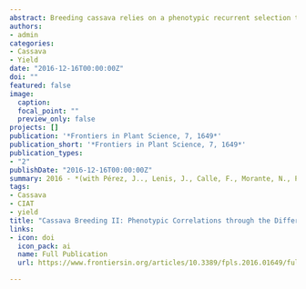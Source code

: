 ```yaml
---
abstract: Breeding cassava relies on a phenotypic recurrent selection that takes advantage of the vegetative propagation of this crop. Successive stages of selection (single row trial–SRT; preliminary yield trial–PYT; advanced yield trial–AYT; and uniform yield trials UYT), gradually reduce the number of genotypes as the plot size, number of replications and locations increase. An important feature of this scheme is that, because of the clonal, reproduction of cassava, the same identical genotypes are evaluated throughout these four successive stages of selection. For this study data, from 14 years (more than 30,000 data points) of evaluation in a sub-humid tropical environment was consolidated for a meta-analysis. Correlation coefficients for fresh root yield (FRY), dry matter content (DMC), harvest index (HIN), and plant type score (PTS) along the different stages of selection were estimated. DMC and PTS measured in different trials showed the highest correlation coefficients, indicating a relatively good repeatability. HIN had an intermediate repeatability, whereas FRY had the lowest value. The association between HIN and FRY was lower than expected, suggesting that HIN in early stages was not reliable as indirect selection for FRY in later stages. There was a consistent decrease in the average performance of clones grown in PYTs compared with the earlier evaluation of the same genotypes at SRTs. A feasible explanation for this trend is the impact of the environment on the physiological and nutritional status of the planting material and/or epigenetic effects. The usefulness of HIN is questioned. Measuring this variable takes considerable efforts at harvest time. DMC and FRY showed a weak positive association in SRT (r = 0.21) but a clearly negative one at UYT (r = −0.42). The change in the relationship between these variables is the result of selection. In later stages of selection, the plant is forced to maximize productivity on a dry weight basis either by maximizing FRY or DMC, but not both. Alternatively, the plant may achieve high dry root yield by simultaneously attaining “acceptable” (but not maximum) levels of FRY and DMC.
authors:
- admin
categories:
- Cassava
- Yield
date: "2016-12-16T00:00:00Z"
doi: ""
featured: false
image:
  caption: 
  focal_point: ""
  preview_only: false
projects: []
publication: '*Frontiers in Plant Science, 7, 1649*'
publication_short: '*Frontiers in Plant Science, 7, 1649*'
publication_types:
- "2"
publishDate: "2016-12-16T00:00:00Z"
summary: 2016 - *(with Pérez, J.., Lenis, J., Calle, F., Morante, N., Pino, L., Hershey, C., Ceballos, H.).* '**Frontiers in Plant Science, 7, 1649**'
tags:
- Cassava
- CIAT
- yield
title: "Cassava Breeding II: Phenotypic Correlations through the Different Stages of Selection"
links:
- icon: doi
  icon_pack: ai
  name: Full Publication
  url: https://www.frontiersin.org/articles/10.3389/fpls.2016.01649/full

---
```


